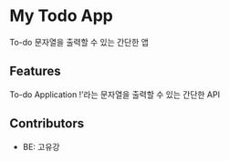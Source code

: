 # My Todo App

To-do 문자열을 출력할 수 있는 간단한 앱

## Features

To-do Application !’라는 문자열을 출력할 수 있는 간단한 API

## Contributors

- BE: 고유강
